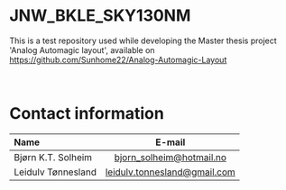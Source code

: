 
# JNW_BKLE_SKY130NM
<!--- ################################################################################################################# --->

This is a test repository used while developing the Master thesis project 'Analog Automagic layout', available on https://github.com/Sunhome22/Analog-Automagic-Layout

<br />
<!--- ################################################################################################################# --->





# Contact information
| Name                        | E-mail                |
| :-                          | :-:                   |
| Bjørn K.T. Solheim           | bjorn_solheim@hotmail.no  |
| Leidulv Tønnesland           | leidulv.tonnesland@gmail.com |

